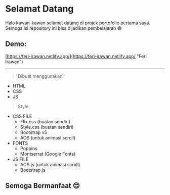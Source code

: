 # Selamat Datang
Halo kawan-kawan selamat datang di projek portofolio pertama saya. Semoga isi repository ini bisa dijadikan pembelajaran 😄

## Demo:
[https://feri-irawan.netlify.app/](https://feri-irawan.netlify.app/ "Feri Irawan")
- - -
> Dibuat menggunakan:
  * HTML 
  * CSS 
  * JS 

> Style:
  * CSS FILE
    * Flix.css (buatan sendiri)
    * Style.css (buatan sendiri)
    * Bootstrap v5
    * AOS (untuk animasi scroll)
  * FONTS
    * Poppins
    * Montserrat (Google Fonts)
  * JS FILE
    * AOS.js (untuk animasi scroll)
    * Bootstrap.js
  
## Semoga Bermanfaat 😊
